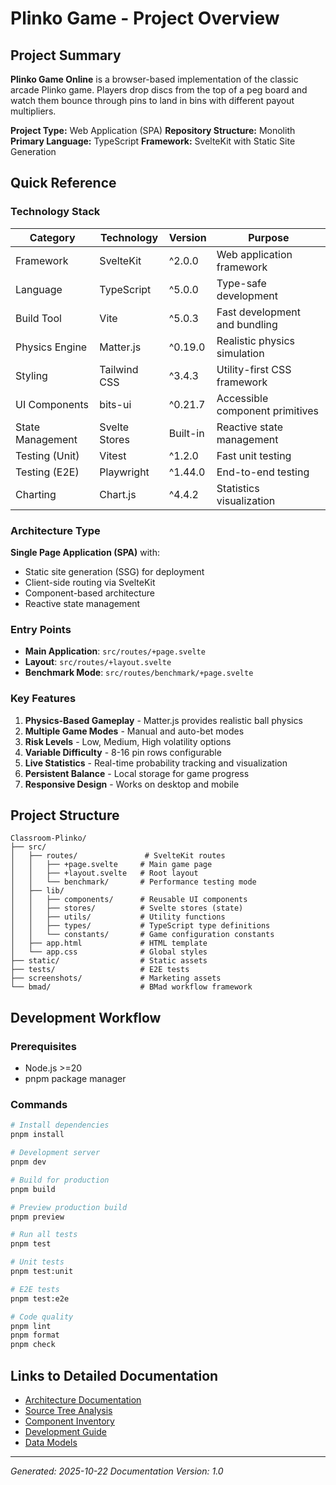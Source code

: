 # Plinko Game - Project Overview

## Project Summary

**Plinko Game Online** is a browser-based implementation of the classic arcade Plinko game. Players drop discs from the top of a peg board and watch them bounce through pins to land in bins with different payout multipliers.

**Project Type:** Web Application (SPA)
**Repository Structure:** Monolith
**Primary Language:** TypeScript
**Framework:** SvelteKit with Static Site Generation

## Quick Reference

### Technology Stack

| Category | Technology | Version | Purpose |
|----------|-----------|---------|---------|
| Framework | SvelteKit | ^2.0.0 | Web application framework |
| Language | TypeScript | ^5.0.0 | Type-safe development |
| Build Tool | Vite | ^5.0.3 | Fast development and bundling |
| Physics Engine | Matter.js | ^0.19.0 | Realistic physics simulation |
| Styling | Tailwind CSS | ^3.4.3 | Utility-first CSS framework |
| UI Components | bits-ui | ^0.21.7 | Accessible component primitives |
| State Management | Svelte Stores | Built-in | Reactive state management |
| Testing (Unit) | Vitest | ^1.2.0 | Fast unit testing |
| Testing (E2E) | Playwright | ^1.44.0 | End-to-end testing |
| Charting | Chart.js | ^4.4.2 | Statistics visualization |

### Architecture Type

**Single Page Application (SPA)** with:
- Static site generation (SSG) for deployment
- Client-side routing via SvelteKit
- Component-based architecture
- Reactive state management

### Entry Points

- **Main Application**: `src/routes/+page.svelte`
- **Layout**: `src/routes/+layout.svelte`
- **Benchmark Mode**: `src/routes/benchmark/+page.svelte`

### Key Features

1. **Physics-Based Gameplay** - Matter.js provides realistic ball physics
2. **Multiple Game Modes** - Manual and auto-bet modes
3. **Risk Levels** - Low, Medium, High volatility options
4. **Variable Difficulty** - 8-16 pin rows configurable
5. **Live Statistics** - Real-time probability tracking and visualization
6. **Persistent Balance** - Local storage for game progress
7. **Responsive Design** - Works on desktop and mobile

## Project Structure

```
Classroom-Plinko/
├── src/
│   ├── routes/               # SvelteKit routes
│   │   ├── +page.svelte     # Main game page
│   │   ├── +layout.svelte   # Root layout
│   │   └── benchmark/       # Performance testing mode
│   ├── lib/
│   │   ├── components/      # Reusable UI components
│   │   ├── stores/          # Svelte stores (state)
│   │   ├── utils/           # Utility functions
│   │   ├── types/           # TypeScript type definitions
│   │   └── constants/       # Game configuration constants
│   ├── app.html             # HTML template
│   └── app.css              # Global styles
├── static/                  # Static assets
├── tests/                   # E2E tests
├── screenshots/             # Marketing assets
└── bmad/                    # BMad workflow framework
```

## Development Workflow

### Prerequisites
- Node.js >=20
- pnpm package manager

### Commands

```bash
# Install dependencies
pnpm install

# Development server
pnpm dev

# Build for production
pnpm build

# Preview production build
pnpm preview

# Run all tests
pnpm test

# Unit tests
pnpm test:unit

# E2E tests
pnpm test:e2e

# Code quality
pnpm lint
pnpm format
pnpm check
```

## Links to Detailed Documentation

- [Architecture Documentation](./architecture.md)
- [Source Tree Analysis](./source-tree-analysis.md)
- [Component Inventory](./component-inventory.md)
- [Development Guide](./development-guide.md)
- [Data Models](./data-models.md)

---

*Generated: 2025-10-22*
*Documentation Version: 1.0*
